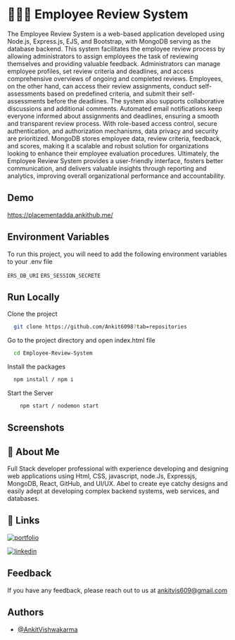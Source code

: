 
# 👨‍👦‍👦 Employee Review System

The Employee Review System is a web-based application developed using Node.js, Express.js, EJS, and Bootstrap, with MongoDB serving as the database backend. This system facilitates the employee review process by allowing administrators to assign employees the task of reviewing themselves and providing valuable feedback. Administrators can manage employee profiles, set review criteria and deadlines, and access comprehensive overviews of ongoing and completed reviews. Employees, on the other hand, can access their review assignments, conduct self-assessments based on predefined criteria, and submit their self-assessments before the deadlines. The system also supports collaborative discussions and additional comments. Automated email notifications keep everyone informed about assignments and deadlines, ensuring a smooth and transparent review process. With role-based access control, secure authentication, and authorization mechanisms, data privacy and security are prioritized. MongoDB stores employee data, review criteria, feedback, and scores, making it a scalable and robust solution for organizations looking to enhance their employee evaluation procedures. Ultimately, the Employee Review System provides a user-friendly interface, fosters better communication, and delivers valuable insights through reporting and analytics, improving overall organizational performance and accountability.



## Demo

https://placementadda.ankithub.me/
## Environment Variables

To run this project, you will need to add the following environment variables to your .env file

`ERS_DB_URI`
`ERS_SESSION_SECRETE`
## Run Locally

Clone the project

```bash
  git clone https://github.com/Ankit6098?tab=repositories
```

Go to the project directory and open index.html file

```bash
  cd Employee-Review-System
```

Install the packages

```bash
  npm install / npm i
```

Start the Server

```bash
    npm start / nodemon start
```
## Screenshots


## 🚀 About Me

Full Stack developer professional with experience developing and designing web applications using Html, CSS, javascript, node.Js, Expressjs, MongoDB, React, GitHub, and UI/UX. Abel to create eye catchy designs and easily adept at developing complex backend systems, web services, and databases.


## 🔗 Links
[![portfolio](https://img.shields.io/badge/my_portfolio-000?style=for-the-badge&logo=ko-fi&logoColor=white)](https://ankithub.vercel.app/)

[![linkedin](https://img.shields.io/badge/linkedin-0A66C2?style=for-the-badge&logo=linkedin&logoColorwhite=)](https://www.linkedin.com/in/ankit-vishwakarma-6531221b0/)


## Feedback

If you have any feedback, please reach out to us at ankitvis609@gmail.com


## Authors

- [@AnkitVishwakarma](https://github.com/Ankit6098)

